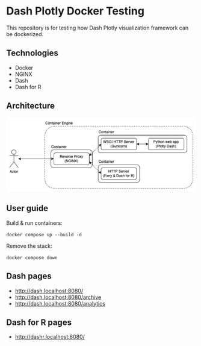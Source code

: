 # Dash Plotly Docker Testing

This repository is for testing how Dash Plotly visualization framework can be dockerized.

## Technologies

- Docker
- NGINX
- Dash
- Dash for R

## Architecture

![Architecture diagram](/architecture-diagram.drawio.png)

## User guide

Build & run containers:

```console
docker compose up --build -d
```

Remove the stack:

```console
docker compose down
```

## Dash pages

- http://dash.localhost:8080/
- http://dash.localhost:8080/archive
- http://dash.localhost:8080/analytics

## Dash for R pages

- http://dashr.localhost:8080/
